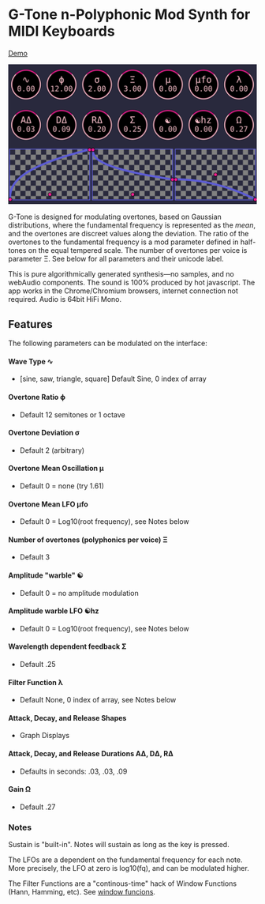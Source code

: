 # G-Tone n-Polyphonic Mod Synth for MIDI Keyboards

[Demo](https://folkstack.github.io/g-tone/public/)

<img src=gtone.png width="720px" />

G-Tone is designed for modulating overtones, based on Gaussian distributions, where the fundamental frequency is represented as the *mean*, and the overtones are discreet values along the deviation. The ratio of the overtones to the fundamental frequency is a mod parameter defined in half-tones on the equal tempered scale. The number of overtones per voice is parameter &#926;.  See below for all parameters and their unicode label.

This is pure algorithmically generated synthesis—no samples, and no webAudio components. The sound is 100% produced by hot javascript. The app works in the Chrome/Chromium browsers, internet connection not required.  Audio is 64bit HiFi Mono.

## Features

The following parameters can be modulated on the interface:
#### Wave Type **&#8767;** 
  * [sine, saw, triangle, square] Default Sine, 0 index of array
#### Overtone Ratio **&#981;**
  * Default 12 semitones or 1 octave
#### Overtone Deviation **&#0963;** 
  * Default 2 (arbitrary)
#### Overtone Mean Oscillation **&#181;** 
  * Default 0 = none (try 1.61)
#### Overtone Mean LFO **&#181;fo**
  * Default 0 = Log10(root frequency), see Notes below
#### Number of overtones (polyphonics per voice) **&#926;** 
  * Default 3
#### Amplitude "warble" **&#9775;**
  * Default 0 = no amplitude modulation
#### Amplitude warble LFO **&#9775;hz**
  * Default 0 = Log10(root frequency), see Notes below
#### Wavelength dependent feedback **&#931;**
  * Default .25
#### Filter Function **&#955;**
  * Default None, 0 index of array, see Notes below
#### Attack, Decay, and Release Shapes 
  * Graph Displays
#### Attack, Decay, and Release Durations **A&#916;**, **D&#916;**, **R&#916;**
  * Defaults in seconds: .03, .03, .09 
#### Gain **&#937;**  
  * Default .27

### Notes
Sustain is "built-in".  Notes will sustain as long as the key is pressed.

The LFOs are a dependent on the fundamental frequency for each note.  More precisely, the LFO at zero is log10(fq), and can be modulated higher.

The Filter Functions are a "continous-time" hack of Window Functions (Hann, Hamming, etc).  See [window funcions](https://en.wikipedia.org/wiki/Window_function).


